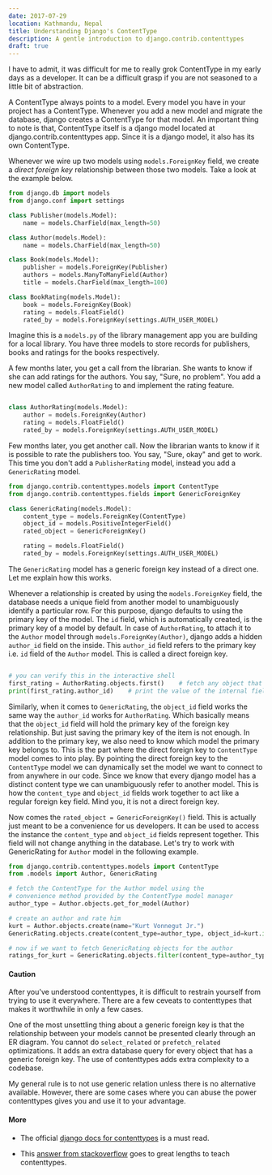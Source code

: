 ```yaml
---
date: 2017-07-29
location: Kathmandu, Nepal
title: Understanding Django's ContentType
description: A gentle introduction to django.contrib.contenttypes
draft: true
---
```


I have to admit, it was difficult for me to really grok ContentType in my early days as a developer. It can be a difficult grasp if you are not seasoned to a little bit of abstraction.

A ContentType always points to a model. Every model you have in your project has a ContentType. Whenever you add a new model and migrate the database, django creates a ContentType for that model. An important thing to note is that, ContentType itself is a django model located at django.contrib.contenttypes app. Since it is a django model, it also has its own ContentType.

Whenever we wire up two models using `models.ForeignKey` field, we create a *direct foreign key* relationship between those two models. Take a look at the example below. 

```python
from django.db import models
from django.conf import settings

class Publisher(models.Model):
    name = models.CharField(max_length=50)

class Author(models.Model):
    name = models.CharField(max_length=50)

class Book(models.Model):
    publisher = models.ForeignKey(Publisher)
    authors = models.ManyToManyField(Author)
    title = models.CharField(max_length=100)

class BookRating(models.Model):
    book = models.ForeignKey(Book)
    rating = models.FloatField()
    rated_by = models.ForeignKey(settings.AUTH_USER_MODEL)
```

Imagine this is a `models.py` of the library management app you are building for a local library. You have three models to store records for publishers, books and ratings for the books respectively.

A few months later, you get a call from the librarian. She wants to know if she can add ratings for the authors. You say, "Sure, no problem". You add a new model called `AuthorRating` to and implement the rating feature.

```python

class AuthorRating(models.Model):
    author = models.ForeignKey(Author)
    rating = models.FloatField()
    rated_by = models.ForeignKey(settings.AUTH_USER_MODEL)
```

Few months later, you get another call. Now the librarian wants to know if it is possible to rate the publishers too. You say, "Sure, okay" and get to work. This time you don't add a `PublisherRating` model, instead you add a `GenericRating` model.

```python
from django.contrib.contenttypes.models import ContentType
from django.contrib.contenttypes.fields import GenericForeignKey

class GenericRating(models.Model):
    content_type = models.ForeignKey(ContentType)
    object_id = models.PositiveIntegerField()
    rated_object = GenericForeignKey()

    rating = models.FloatField()
    rated_by = models.ForeignKey(settings.AUTH_USER_MODEL)
```

The `GenericRating` model has a generic foreign key instead of a direct one. Let me explain how this works.

Whenever a relationship is created by using the `models.ForeignKey` field, the database needs a unique field from another model to unambiguously identify a particular row. For this purpose, django defaults to using the primary key of the model. The `id` field, which is automatically created, is the primary key of a model by default. In case of `AuthorRating`, to attach it to the `Author` model through `models.ForeignKey(Author)`, django adds a hidden `author_id` field on the inside. This `author_id` field refers to the primary key i.e. `id` field of the `Author` model. This is called a direct foreign key.

```python

# you can verify this in the interactive shell
first_rating = AuthorRating.objects.first()    # fetch any object that has foreign key
print(first_rating.author_id)    # print the value of the internal field
```

Similarly, when it comes to `GenericRating`, the `object_id` field works the same way the `author_id` works for `AuthorRating`. Which basically means that the `object_id` field will hold the primary key of the foreign key relationship. But just saving the primary key of the item is not enough. In addition to the primary key, we also need to know which model the primary key belongs to. This is the part where the direct foreign key to `ContentType` model comes to into play. By pointing the direct foreign key to the `ContentType` model we can dynamically set the model we want to connect to from anywhere in our code. Since we know that every django model has a distinct content type we can unambiguously refer to another model. This is how the `content_type` and `object_id` fields work together to act like a regular foreign key field. Mind you, it is not a direct foreign key.

Now comes the `rated_object = GenericForeignKey()` field. This is actually just meant to be a convenience for us developers. It can be used to access the instance the `content_type` and `object_id` fields represent together. This field will not change anything in the database. Let's try to work with GenericRating for `Author` model in the following example.

```python
from django.contrib.contenttypes.models import ContentType
from .models import Author, GenericRating

# fetch the ContentType for the Author model using the
# convenience method provided by the ContentType model manager
author_type = Author.objects.get_for_model(Author)

# create an author and rate him
kurt = Author.objects.create(name="Kurt Vonnegut Jr.")
GenericRating.objects.create(content_type=author_type, object_id=kurt.id, rating=5)

# now if we want to fetch GenericRating objects for the author
ratings_for_kurt = GenericRating.objects.filter(content_type=author_type, object_id=kurt.id)

```

#### Caution

After you've understood contenttypes, it is difficult to restrain yourself from trying to use it everywhere. There are a few ceveats to contenttypes that makes it worthwhile in only a few cases.

One of the most unsettling thing about a generic foreign key is that the relationship between your models cannot be presented clearly through an ER diagram. You cannot do `select_related` or `prefetch_related` optimizations. It adds an extra database query for every object that has a generic foreign key. The use of contenttypes adds extra complexity to a codebase.

My general rule is to not use generic relation unless there is no alternative available. However, there are some cases where you can abuse the power contenttypes gives you and use it to your advantage.


#### More

* The official [django docs for contenttypes](https://docs.djangoproject.com/en/1.11/ref/contrib/contenttypes/) is a must read.

* This [answer from stackoverflow](https://stackoverflow.com/a/21440397) goes to great lengths to teach contenttypes.
